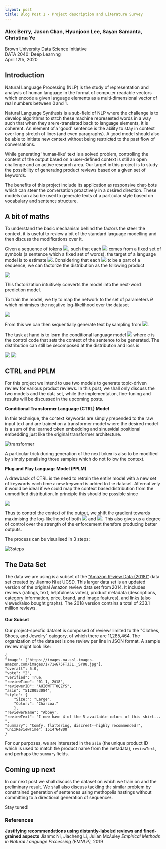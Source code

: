 ```yaml
---
layout: post
title: Blog Post 1 - Project description and Literature Survey
---
```


### Alex Berry, Jason Chan, Hyunjoon Lee, Sayan Samanta, Christina Ye
Brown University Data Science Initiative  
DATA 2040: Deep Learning  
April 12th, 2020

## Introduction

Natural Language Processing (NLP) is the study of representation and analysis of human language in the format of computer readable vectors which encode a given language elements as a multi-dimensional vector of real numbers between 0 and 1.

Natural Language Synthesis is a sub-field of NLP where the challenge is to develop algorithms to stitch these machine represented words in a way such that when they are re-translated back to language elements, it is coherent. An element of a 'good' sentence is the ability to stay in context  over long stretch of lines (and even paragraphs). A good model should also be able to initiate new context without being restricted to the past flow of conversations.

While generating 'human-like' text is a solved problem, controlling the content of the output based on a user-defined context is still an open challenge and an active research area. Our target in this project is to study the possibility of generating product reviews based on a given set of keywords.

The benefits of this project include its application as responsive chat-bots which can steer the conversation proactively in a desired direction. These models can also be used to generate texts of a particular style based on vocabulary and sentence structure. 

##  A bit of maths

To understand the basic mechanism behind the factors the steer the context, it is useful to review a bit of the standard language modelling and then discuss the modifications over it.

Given a sequence of tokens <img src="https://render.githubusercontent.com/render/math?math=X = \{x_0 , \dots , x_n\}">, such that each <img src="https://render.githubusercontent.com/render/math?math=x_i"> comes from a fixed set of symbols (a sentence which a fixed set of words), the target of a language model is to estimate <img src="https://render.githubusercontent.com/render/math?math=p(x)">. Considering that each <img src="https://render.githubusercontent.com/render/math?math=x_i"> to be a part of a sequence, we can factorize the distribution as the following product

<img src="https://render.githubusercontent.com/render/math?math=p(x) = \prod_{i=1}^n p(x_i|x_{\< i})">

This factorization intuitively converts the model into the next-word prediction model. 

To train the model, we try to map the network to the set of parameters $\theta$ which minimises the negative log-likelihood over the dataset

<img src="https://render.githubusercontent.com/render/math?math=\mathcal{L} = -\sum_{k=1}^D\log p_\theta(x_i^k|x_{< i}^k)">

From this we can then sequentially generate text by sampling from <img src="https://render.githubusercontent.com/render/math?math=p(x) = \prod_{i=1}^n p(x_i|x_{< i})">.

The task at hand is to learn the conditional language model <img src="https://render.githubusercontent.com/render/math?math=p(x|c)"> where c is the control code that sets the context of the sentence to be generated. The distribution can still be decomposed at the distribution and loss is

<img src="https://render.githubusercontent.com/render/math?math=p(x|c) = \prod_{i=1}^n p(x_i|x_{< i},c)">

<img src="https://render.githubusercontent.com/render/math?math=p(x|c) = \mathcal{L} = -\sum_{k=1}^D\log p_\theta(x_i^k|x_{< i}^k,c)">

## CTRL and PPLM

For this project we intend to use two models to generate topic-driven review for various product reviews. In this post, we shall only discuss the two models and the data set, while the implementation, fine-tuning and results will be discussed in the upcoming posts.

**Conditional Transformer Language (CTRL) Model** 

In this technique, the context keywords are simply prepended to the raw input text and are trained on a transformer model where the desired model is a sum of the learned token embedding and sinusoidal positional embedding just like the original transformer architecture.

![transformer](https://i.ibb.co/gRc7mhX/The-Transformer-model-architecture.png)

A  particular trick during generation of the next token is also to be modified by simply penalising those samples which do not follow the context.

**Plug and Play Language Model (PPLM)**

A drawback of CTRL is the need to retrain the entire model with a new set of keywords each time a new keyword is added to the dataset. Alternatively it would be ideal if we could map the context based distribution from the unmodified distribution. In principle this should be possible since 

<img src="https://render.githubusercontent.com/render/math?math=p(x|c) \propto p(c|x)p(x)">

Thus to control the context of the output, we shift the gradient towards maximising the log-likelihood of both <img src="https://render.githubusercontent.com/render/math?math=p(c|x)"> and <img src="https://render.githubusercontent.com/render/math?math=p(x)">.  This also gives us a degree of control over the strength of the enforcement therefore producing better outputs. 

The process can be visualised in 3 steps:

![3steps](https://i.ibb.co/THNtQns/Screenshot-from-2020-04-12-21-11-26.png)

## The Data Set

The data we are using is a subset of the [“Amazon Review Data (2018)”](https://nijianmo.github.io/amazon/index.html) data set created by Jianmo Ni at UCSD. This larger data set is an updated version of the original Amazon review data set from 2014. It includes reviews (ratings, text, helpfulness votes), product metadata (descriptions, category information, price, brand, and image features), and links (also viewed/also bought graphs). The 2018 version contains a total of 233.1 million reviews.

#### Our Subset

Our project-specfic dataset is composed of reviews limited to the "Clothes, Shoes, and Jewelry" category, of which there are 11,285,464. The organization of the data set is one review per line in JSON format. A sample review might look like:
```
{
"image": ["https://images-na.ssl-images-amazon.com/images/I/71eG75FTJJL._SY88.jpg"],
"overall": 5.0, 
"vote": "2", 
"verified": True, 
"reviewTime": "01 1, 2018", 
"reviewerID": "AUI6WTTT0QZYS", 
"asin": "5120053084", 
"style": {
	"Size:": "Large", 
	"Color:": "Charcoal"
	}, 
"reviewerName": "Abbey", 
"reviewText": "I now have 4 of the 5 available colors of this shirt... ", 
"summary": "Comfy, flattering, discreet--highly recommended!", 
"unixReviewTime": 1514764800
}
```
 For our purposes, we are interested in the `asin` (the unique product ID which is used to match the product name from the metadata), `reviewText`, and perhaps the `summary` fields.

## Coming up next

In our next post we shall discuss the dataset on which we train on and the preliminary result. We shall also discuss tackling the similar problem by constrained generation of sentences using methopolis hastings without committing to a directional generation of sequences.

Stay tuned!

 ### References

 **Justifying recommendations using distantly-labeled reviews and fined-grained aspects**
 Jianmo Ni, Jiacheng Li, Julian McAuley
 *Empirical Methods in Natural Language Processing (EMNLP),* 2019